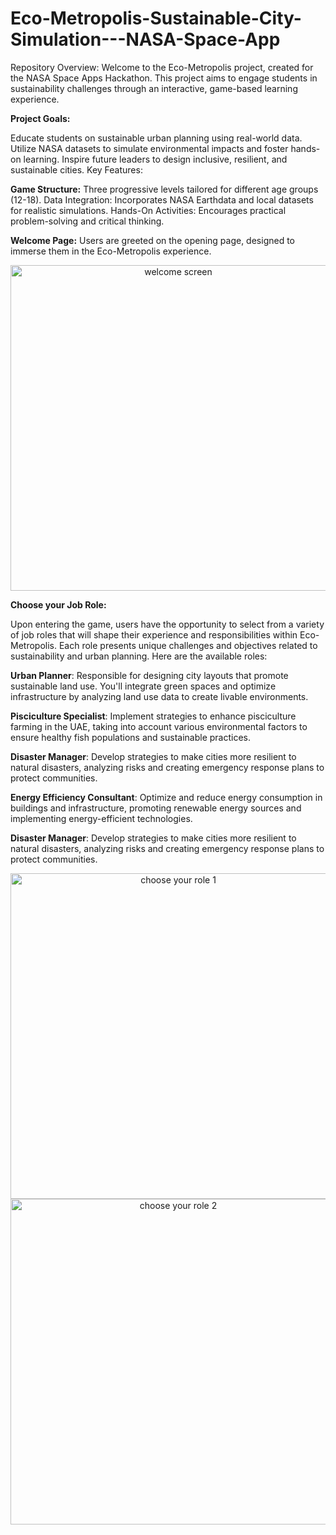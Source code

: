 # Eco-Metropolis-Sustainable-City-Simulation---NASA-Space-App

Repository Overview:
Welcome to the Eco-Metropolis project, created for the NASA Space Apps Hackathon. This project aims to engage students in sustainability challenges through an interactive, game-based learning experience.

**Project Goals:**

Educate students on sustainable urban planning using real-world data.
Utilize NASA datasets to simulate environmental impacts and foster hands-on learning.
Inspire future leaders to design inclusive, resilient, and sustainable cities.
Key Features:

**Game Structure:**
Three progressive levels tailored for different age groups (12-18).
Data Integration: Incorporates NASA Earthdata and local datasets for realistic simulations.
Hands-On Activities: Encourages practical problem-solving and critical thinking.

**Welcome Page:**
Users are greeted on the opening page, designed to immerse them in the Eco-Metropolis experience. 
<div style="text-align: center;">

<img width="521" alt="welcome screen" src="https://github.com/user-attachments/assets/55dd7873-4743-4f82-8eed-953076b9e58b">

</div>

**Choose your Job Role:**

Upon entering the game, users have the opportunity to select from a variety of job roles that will shape their experience and responsibilities within Eco-Metropolis. Each role presents unique challenges and objectives related to sustainability and urban planning. Here are the available roles:

**Urban Planner**:
Responsible for designing city layouts that promote sustainable land use. You'll integrate green spaces and optimize infrastructure by analyzing land use data to create livable environments.

**Pisciculture Specialist**:
Implement strategies to enhance pisciculture farming in the UAE, taking into account various environmental factors to ensure healthy fish populations and sustainable practices.

**Disaster Manager**:
Develop strategies to make cities more resilient to natural disasters, analyzing risks and creating emergency response plans to protect communities.

**Energy Efficiency Consultant**: 
Optimize and reduce energy consumption in buildings and infrastructure, promoting renewable energy sources and implementing energy-efficient technologies.

**Disaster Manager**:
Develop strategies to make cities more resilient to natural disasters, analyzing risks and creating emergency response plans to protect communities.

<div style="text-align: center;">

<img width="521" alt="choose your role 1" src="https://github.com/user-attachments/assets/01a96e15-3835-47d7-b7c6-27dd8eb510ff">


<img width="521" alt="choose your role 2" src="https://github.com/user-attachments/assets/3940e659-132b-4d04-9a6e-f9d0ddb9d2d2">

</div>

